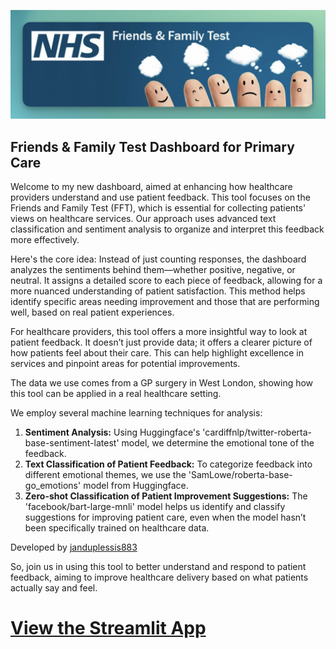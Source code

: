 ![Image](images/fftest2.png)

## Friends & Family Test Dashboard for Primary Care
Welcome to my new dashboard, aimed at enhancing how healthcare providers understand and use patient feedback. This tool focuses on the Friends and Family Test (FFT), which is essential for collecting patients' views on healthcare services. Our approach uses advanced text classification and sentiment analysis to organize and interpret this feedback more effectively.

Here's the core idea: Instead of just counting responses, the dashboard analyzes the sentiments behind them—whether positive, negative, or neutral. It assigns a detailed score to each piece of feedback, allowing for a more nuanced understanding of patient satisfaction. This method helps identify specific areas needing improvement and those that are performing well, based on real patient experiences.

For healthcare providers, this tool offers a more insightful way to look at patient feedback. It doesn’t just provide data; it offers a clearer picture of how patients feel about their care. This can help highlight excellence in services and pinpoint areas for potential improvements.

The data we use comes from a GP surgery in West London, showing how this tool can be applied in a real healthcare setting.

We employ several machine learning techniques for analysis:

1. **Sentiment Analysis:** Using Huggingface's 'cardiffnlp/twitter-roberta-base-sentiment-latest' model, we determine the emotional tone of the feedback.
2. **Text Classification of Patient Feedback:** To categorize feedback into different emotional themes, we use the 'SamLowe/roberta-base-go_emotions' model from Huggingface.
3. **Zero-shot Classification of Patient Improvement Suggestions:** The 'facebook/bart-large-mnli' model helps us identify and classify suggestions for improving patient care, even when the model hasn’t been specifically trained on healthcare data.

Developed by [janduplessis883](https://github.com/janduplessis883/friends-and-family-test-analysis)

So, join us in using this tool to better understand and respond to patient feedback, aiming to improve healthcare delivery based on what patients actually say and feel.



# [View the Streamlit App](https://friends-and-family-test-analysis-pqev4j3c9katnrlv8kktnb.streamlit.app/)
